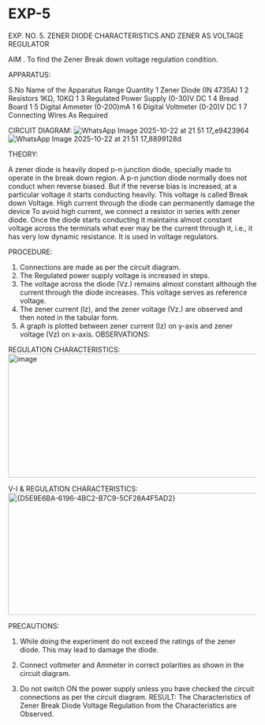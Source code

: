 # EXP-5
EXP. NO. 5. 		ZENER DIODE CHARACTERISTICS AND ZENER AS VOLTAGE REGULATOR

AIM
. To find the Zener Break down voltage regulation condition.

APPARATUS:

S.No	Name of the Apparatus	Range	Quantity
1	Zener Diode (IN 4735A)		1
2	Resistors	1KΩ, 10KΩ	1
3	Regulated Power Supply	(0-30)V DC	1
4	Bread Board		1
5	Digital Ammeter	(0-200)mA	1
6	Digital Voltmeter	(0-20)V DC	1
7	Connecting Wires	As Required	

CIRCUIT DIAGRAM:
![WhatsApp Image 2025-10-22 at 21 51 17_e9423964](https://github.com/user-attachments/assets/1a30a972-c79b-4f58-ad56-70cb3debe1a5)
![WhatsApp Image 2025-10-22 at 21 51 17_8899128d](https://github.com/user-attachments/assets/3ce02873-ef0c-4a27-819f-bc3fd50bc692)

THEORY:
	
A zener diode is heavily doped p-n junction diode, specially made to operate in the break down region. A p-n junction diode normally does not conduct when reverse biased. But if the reverse bias is increased, at a particular voltage it starts conducting heavily. This voltage is called Break down Voltage. High current through the diode can permanently damage the device To avoid high current, we connect a resistor in series with zener diode. Once the diode starts conducting it maintains almost constant voltage across the terminals what ever may be the current through it, i.e., it has very low dynamic resistance. It is used in voltage regulators.

PROCEDURE:

1. Connections are made as per the circuit diagram.
2. The Regulated power supply voltage is increased in steps.
3. The voltage across the diode (Vz.) remains almost constant although the current through the diode increases. This voltage serves as reference voltage.
4. The zener current (lz), and the zener voltage (Vz.) are observed and then noted in the tabular form.
4. A graph is plotted between zener current (Iz) on y-axis and zener voltage (Vz) on x-axis.
OBSERVATIONS:

REGULATION CHARACTERISTICS:
<img width="554" height="251" alt="image" src="https://github.com/user-attachments/assets/c1194402-cd69-4ea9-812f-326a3b265629" />

V-I & REGULATION CHARACTERISTICS:
<img width="530" height="247" alt="{D5E9E6BA-6196-4BC2-B7C9-5CF28A4F5AD2}" src="https://github.com/user-attachments/assets/6e69a99c-b127-4752-9904-3c7ff169cf77" />

PRECAUTIONS:

1. While doing the experiment do not exceed the ratings of the zener diode. This may lead to damage the diode.
2. Connect voltmeter and Ammeter in correct polarities as shown in the circuit diagram.

3. Do not switch ON the power supply unless you have checked the circuit connections as per the circuit diagram.
RESULT:
The Characteristics of Zener Break Diode Voltage Regulation from the Characteristics are Observed.
